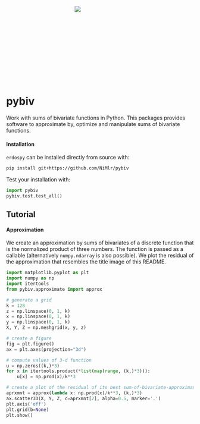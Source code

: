 <div style="width: 200px; height: 200px; overflow: hidden"><img align="right" src="https://github.com/user-attachments/assets/7ca6ec08-77e4-4782-920b-d548f9455786"></div>

# pybiv
Work with sums of bivariate functions in Python.
This packages provides software to approximate by, optimize and manipulate sums of bivariate functions.

#### Installation

`erdospy` can be installed directly from source with:
```sh
pip install git+https://github.com/NiMlr/pybiv
```

Test your installation with:
```python
import pybiv
pybiv.test.test_all()
```

## Tutorial

#### Approximation

We create an approximation by sums of bivariates of a discrete function that is the normalized product of three numbers.
The function is passed as a callable (alternatively `numpy.ndarray` is also possible).
We plot the residual of the approximation that resembles the title image of this README.

```python
import matplotlib.pyplot as plt
import numpy as np
import itertools
from pybiv.approximate import approx

# generate a grid
k = 128
z = np.linspace(0, 1, k)
x = np.linspace(0, 1, k)
y = np.linspace(0, 1, k)
X, Y, Z = np.meshgrid(x, y, z)

# create a figure
fig = plt.figure()
ax = plt.axes(projection="3d")

# compute values of 3-d function
u = np.zeros((k,)*3)
for x in itertools.product(*list(map(range, (k,)*3))):
    u[x] = np.prod(x)/k**3

# create a plot of the residual of its best sum-of-bivariate-approximant
aprxmnt = approx(lambda x: np.prod(x)/k**3, (k,)*3)
ax.scatter3D(X, Y, Z, c=aprxmnt[2], alpha=0.5, marker='.')
plt.axis('off')
plt.grid(b=None)
plt.show()
```
